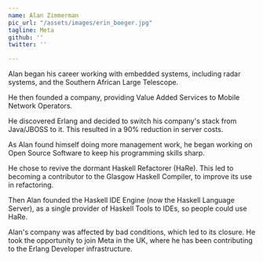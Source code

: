 ```yaml
---
name: Alan Zimmerman
pic_url: "/assets/images/erin_boeger.jpg"
tagline: Meta
github: ''
twitter: ''

---
```

Alan began his career working with embedded systems, including radar systems, and the Southern African Large Telescope.

He then founded a company, providing Value Added Services to Mobile Network Operators.

He discovered Erlang and decided to switch his company's stack from Java/JBOSS to it. This resulted in a 90% reduction in server costs.

As Alan found himself doing more management work, he began working on Open Source Software to keep his programming skills sharp.

He chose to revive the dormant Haskell Refactorer (HaRe). This led to becoming a contributor to the Glasgow Haskell Compiler, to improve its use in refactoring.

Then Alan founded the Haskell IDE Engine (now the Haskell Language Server), as a single provider of Haskell Tools to IDEs, so people could use HaRe.

Alan's company was affected by bad conditions, which led to its
closure. He took the opportunity to join Meta in the UK, where he has been contributing to the Erlang Developer infrastructure.
